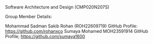Software Architecture and Design (CMP020N207S)

Group Member Details:

Mohammad Sadman Sakib Rohan (ROH22609719) GitHub Profile: https://github.com/rohanxco
Sumaya Mohamed MOH23591914 GitHub Profile; https://github.com/sumaya1600


